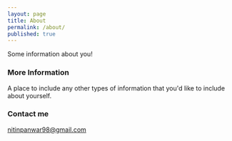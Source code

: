 ```yaml
---
layout: page
title: About
permalink: /about/
published: true
---
```


Some information about you!

### More Information

A place to include any other types of information that you'd like to include about yourself.

### Contact me

[nitinpanwar98@gmail.com](mailto:nitinpanwar98@gmail.com)
